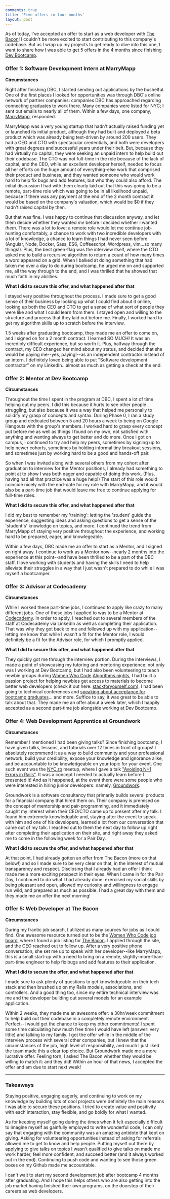 ```yaml
---
comments: true
title: 'Five offers in four months'
layout: post
---
```


As of today, I've accepted an offer to start as a web developer with [The Bacon](https://www.thebacon.com/home)! I couldn't be more excited to start contributing to this company's codebase. But as I wrap up my projects to get ready to dive into this one, I want to share how I was able to get 5 offers in the 4 months since finishing [Dev Bootcamp](https://devbootcamp.com/).

### Offer 1: Software Development Intern at MarryMapp

**Circumstances**

Right after finishing DBC, I started sending out applications by the bushelful. One of the first places I looked for opportunities was through DBC's online network of partner companies: companies DBC has approached regarding connecting graduates to work there. Many companies were listed for NYC; I sent out emails to nearly all of them. Within a few days, one company, [MarryMapp](http://marrymapp.com/), responded.

MarryMapp was a very young startup that hadn't actually raised funding yet or launched its initial product, although they had built and deployed a beta product which was already being test-driven by around 200 users. They had a CEO and CTO with spectacular credentials, and both were developers with great degrees and successful years under their belt. But, because they had virtually no capital, they were seeking an unpaid intern to help build out their codebase. The CTO was not full-time in the role because of the lack of capital, and the CEO, while an excellent developer herself, needed to focus all her efforts on the huge amount of everything-else work that comprised their product and business, and they wanted someone who would work hard to help fix bugs and add features, but who they could also afford. The initial discussion I had with them clearly laid out that this was going to be a remote, part-time role which was going to be in all likelihood unpaid, because if there was any payment at the end of the 2 month contract it would be based on the company's valuation, which would be $0 if they hadn't raised capital by then.

But that was fine. I was happy to continue that discussion anyway, and let them decide whether they wanted *me* before I decided whether I wanted *them*. There was a lot to love: a remote role would let me continue job-hunting comfortably, a chance to work with two incredible developers with a lot of knowledge, a chance to learn things I had never seen before (Angular, Node, Docker, Sass, ES6, Coffeescript, Wordpress, vim...so many things!). Plus, the best green-flag was the interview itself, where the CTO asked me to build a recursive algorithm to return a count of how many times a word appeared on a grid. When I balked at doing something that had taken me over a day to do during bootcamp, he urged me on and supported me, all the way through to the end, and I was thrilled that he showed that much faith in my abilities.  

**What I did to secure this offer, and what happened after that**

I stayed very positive throughout the process. I made sure to get a good sense of their business by looking up what I could find about it online, looking up both the CEO and CTO to get a sense of what sort of people they were like and what I could learn from them. I stayed open and willing to the structure and process that they laid out before me. Finally, I worked hard to get my algorithm skills up to scratch before the interview.

1.5 weeks after graduating bootcamp, they made me an offer to come on, and I signed on for a 2 month contract. I learned SO MUCH! It was an incredibly difficult experience, but so worth it. Plus, halfway through the contract, my CEO changed her mind about my status, and decided that she would be paying me--yes, paying!--as an independent contractor instead of an intern. I definitely loved being able to put "Software development contractor" on my LinkedIn...almost as much as getting a check at the end.

### Offer 2: Mentor at Dev Bootcamp

**Circumstances**

Throughout the time I spent in the program at DBC, I spent a lot of time helping out my peers. I did this because it hurts to see other people struggling, but also because it was a way that helped me personally to solidify my grasp of concepts and syntax. During Phase 0, I ran a study group and dedicated between 5 and 20 hours a week to being on Google Hangouts with the group's members. I worked hard to grasp every concept put before me as well as things I found on my own, not satisfied with anything and wanting always to get better and do more. Once I got on campus, I continued to try and help my peers, sometimes by signing up to help newer cohorts, sometimes by holding informal tiny breakout sessions, and sometimes just by working hard to be a good and hands-off pair.

So when I was invited along with several others from my cohort after graduation to interview for the Mentor positions, I already had something to point at to show I was both eager and capable of doing this work. (Plus, having had all that practice was a huge help!) The start of this role would coincide nicely with the end-date for my role with MarryMapp, and it would also be a part-time job that would leave me free to continue applying for full-time roles.

**What I did to secure this offer, and what happened after that**

I did my best to remember my 'training': letting the 'student' guide the experience, suggesting ideas and asking questions to get a sense of the 'student's' knowledge on topics, and more. I continued the trend from MarryMapp of staying very positive throughout the experience, and working hard to be prepared, eager, and knowlegeable.

Within a few days, DBC made me an offer to start as a Mentor, and I signed on right away. I continue to work as a Mentor now--nearly 2 months into the experience at this point--and have been thrilled to be a part of the DBC staff. I love working with students and having the skills I need to help alleviate their struggles in a way that I just wasn't prepared to do while I was myself a bootcamper.

### Offer 3: Advisor at Codecademy

**Circumstances**

While I worked these part-time jobs, I continued to apply like crazy to many different jobs. One of these jobs I applied to was to be a Mentor at [Codecademy](https://www.codecademy.com/learn). In order to apply, I reached out to several members of the staff at Codecademy via LinkedIn as well as completing their application. That was why they got back to me and followed up with my application--letting me know that while I wasn't a fit for the Mentor role, I would definitely be a fit for the Advisor role, for which I promptly applied.

**What I did to secure this offer, and what happened after that**

They quickly got me through the interview portion. During the interviews, I made a point of showcasing my tutoring and mentoring experience: not only was I working at Dev Bootcamp, but I had also been volunteering to teach newbie groups during [Women Who Code](https://www.womenwhocode.com/) [Algorithms nights](http://www.meetup.com/WomenWhoCodeNYC/events/232129663/), I had built a passion project for helping newbies get access to materials to become better web developers (check it out here: [stackforyourself.com](http://stackforyourself.com/)), I had been going to technical conferences and [speaking about acceptance for bootcamp graduates](https://twitter.com/mindpl_ace/status/786253634786893824)... and more. Suffice to say, it was great to be able to talk about that. They made me an offer about a week later, which I happily accepted as a second part-time job alongside working at Dev Bootcamp.

### Offer 4: Web Development Apprentice at Groundwork

**Circumstances**

Remember I mentioned I had been giving talks? Since finishing bootcamp, I have given talks, lessons, and tutorials over 12 times in front of groups! I absolutely recommend it as a way to build community and your professional network, build your credibility, expose your knowledge and ignorance alike, and be accountable to be knowledgeable on your topic for your event. One such event was the [NYC.rb](http://www.meetup.com/NYC-rb/) meetup, where I gave a talk ["Avoiding N+1 Errors in Rails"](http://www.meetup.com/NYC-rb/events/231306324/). It was a concept I needed to actually learn before I presented it! And as it happened, at the event there were some people who were interested in hiring junior developers: namely, [Groundwork](http://www.buildgroundwork.com/#main).

Groundwork is a software consultancy that primarily builds several products for a financial company that hired them on. Their company is premised on the concept of mentorship and pair-programming, and it immediately caught my interest when their CEO/CTO came up to present after my talk. I found him extremely knowledgable and, staying after the event to speak with him and one of his developers, learned a lot from our conversation that came out of my talk. I reached out to them the next day to follow up right after completing their application on their site, and right away they asked me to come in the following week for a Pair Day.

**What I did to secure the offer, and what happened after that**

At that point, I had already gotten an offer from The Bacon (more on that below!) and so I made sure to be very clear on that, in the interest of mutual transparency and respect. Disclosing that I already had an offer I think made me a more exciting prospect in their eyes. When I came in for the Pair Day, I continued to do what I had already done: exercised my social skills by being pleasant and open, allowed my curiosity and willingness to engage run wild, and prepared as much as possible. I had a great day with them and they made me an offer the next morning!

### Offer 5: Web Developer at The Bacon

**Circumstances**

During my frantic job search, I utilized as many sources for jobs as I could find. One awesome resource turned out to be the [Women Who Code job board](https://www.womenwhocode.com/jobs), where I found a job listing for [The Bacon](https://www.thebacon.com/home). I applied through the site, and the CEO reached out to follow up. After a very positive phone conversation, she set me up to speak with her developer--like MarryMapp, this is a small start-up with a need to bring on a remote, slightly-more-than-part-time engineer to help fix bugs and add features to their application.

**What I did to secure the offer, and what happened after that**

I made sure to ask plenty of questions to get knowledgeable on their tech stack and then brushed up on my Rails models, associations, and controllers. And a good thing too, since my entire technical interview was me and the developer building out several models for an example application.

Within 2 weeks, they made me an awesome offer: a 30hr/week commitment to help build out their codebase in a completely remote environment. Perfect--I would get the chance to keep my other commitments! I spent some time calculating how much free time I would have left (answer: very little) and talking to my family. I got the offer while in the middle of the interview process with several other companies, but I knew that the circumstances of the job, high level of responsibility, and much I just liked the team made this a clear top choice. But Groundwork made me a more lucrative offer. Feeling torn, I asked The Bacon whether they would be willing to match it: and they did! Within an hour of that news, I accepted the offer and am due to start next week!

<hr>

### Takeaways
Staying positive, engaging eagerly, and continuing to work on my knowledge by building lots of cool projects were definitely the main reasons I was able to secure these positions. I tried to create value and positivity with each interaction, stay flexible, and go boldly for what I wanted.

As for keeping myself going during the times when it felt especially difficult to imagine myself as gainfully employed to write wonderful code, I can only say that engaging with the community was an amazing antidote that kept on giving. Asking for volunteering opportunities instead of asking for referrals allowed me to get to know and help people. Putting myself out there by applying to give talks on topics I wasn't qualified to give talks on made me work harder, feel more confident, and succeed better (and it always worked out in the end). Continuing to push code and wanting to see those green boxes on my Github made me accountable.

I can't wait to start my second development job after bootcamp 4 months after graduating. And I hope this helps others who are also getting into the job market having finished their own programs, on the doorstep of their careers as web developers.
